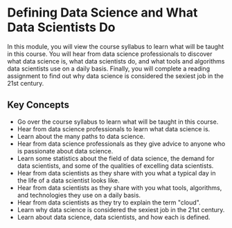 # Defining Data Science and What Data Scientists Do

In this module, you will view the course syllabus to learn what will be taught in this course. You will hear from data science professionals to discover what data science is, what data scientists do, and what tools and algorithms data scientists use on a daily basis. Finally, you will complete a reading assignment to find out why data science is considered the sexiest job in the 21st century.

## Key Concepts
- Go over the course syllabus to learn what will be taught in this course.
- Hear from data science professionals to learn what data science is.
- Learn about the many paths to data science.
- Hear from data science professionals as they give advice to anyone who is passionate about data science.
- Learn some statistics about the field of data science, the demand for data scientists, and some of the qualities of excelling data scientists.
- Hear from data scientists as they share with you what a typical day in the life of a data scientist looks like.
- Hear from data scientists as they share with you what tools, algorithms, and technologies they use on a daily basis.
- Hear from data scientists as they try to explain the term "cloud".
- Learn why data science is considered the sexiest job in the 21st century.
- Learn about data science, data scientists, and how each is defined.
